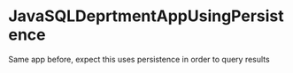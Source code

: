 # JavaSQLDeprtmentAppUsingPersistence
Same app before, expect this uses persistence in order to query results
